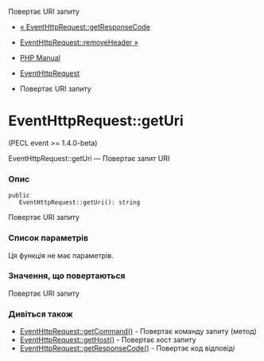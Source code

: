 Повертає URI запиту

-   [« EventHttpRequest::getResponseCode](eventhttprequest.getresponsecode.html)
    
-   [EventHttpRequest::removeHeader »](eventhttprequest.removeheader.html)
    
-   [PHP Manual](index.html)
    
-   [EventHttpRequest](class.eventhttprequest.html)
    
-   Повертає URI запиту
    

# EventHttpRequest::getUri

(PECL event >= 1.4.0-beta)

EventHttpRequest::getUri — Повертає запит URI

### Опис

```methodsynopsis
public
   EventHttpRequest::getUri(): string
```

Повертає URI запиту

### Список параметрів

Ця функція не має параметрів.

### Значення, що повертаються

Повертає URI запиту

### Дивіться також

-   [EventHttpRequest::getCommand()](eventhttprequest.getcommand.html) - Повертає команду запиту (метод)
-   [EventHttpRequest::getHost()](eventhttprequest.gethost.html) - Повертає хост запиту
-   [EventHttpRequest::getResponseCode()](eventhttprequest.getresponsecode.html) - Повертає код відповіді